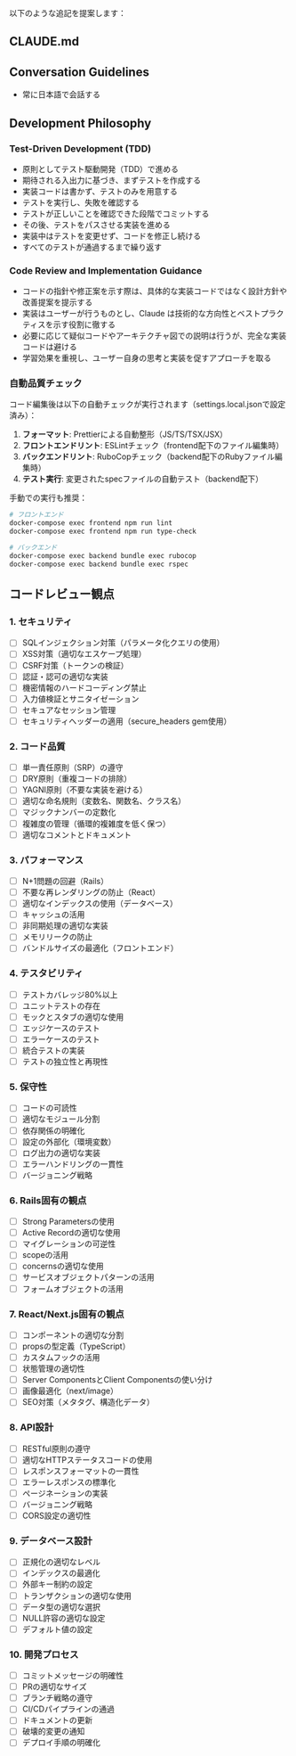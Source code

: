 以下のような追記を提案します：

## CLAUDE.md
## Conversation Guidelines

- 常に日本語で会話する

## Development Philosophy

### Test-Driven Development (TDD)

- 原則としてテスト駆動開発（TDD）で進める
- 期待される入出力に基づき、まずテストを作成する
- 実装コードは書かず、テストのみを用意する
- テストを実行し、失敗を確認する
- テストが正しいことを確認できた段階でコミットする
- その後、テストをパスさせる実装を進める
- 実装中はテストを変更せず、コードを修正し続ける
- すべてのテストが通過するまで繰り返す

### Code Review and Implementation Guidance

- コードの指針や修正案を示す際は、具体的な実装コードではなく設計方針や改善提案を提示する
- 実装はユーザーが行うものとし、Claude は技術的な方向性とベストプラクティスを示す役割に徹する
- 必要に応じて疑似コードやアーキテクチャ図での説明は行うが、完全な実装コードは避ける
- 学習効果を重視し、ユーザー自身の思考と実装を促すアプローチを取る

### 自動品質チェック

コード編集後は以下の自動チェックが実行されます（settings.local.jsonで設定済み）：

1. **フォーマット**: Prettierによる自動整形（JS/TS/TSX/JSX）
2. **フロントエンドリント**: ESLintチェック（frontend配下のファイル編集時）
3. **バックエンドリント**: RuboCopチェック（backend配下のRubyファイル編集時）
4. **テスト実行**: 変更されたspecファイルの自動テスト（backend配下）

手動での実行も推奨：
```bash
# フロントエンド
docker-compose exec frontend npm run lint
docker-compose exec frontend npm run type-check

# バックエンド
docker-compose exec backend bundle exec rubocop
docker-compose exec backend bundle exec rspec
```

## コードレビュー観点

### 1. セキュリティ
- [ ] SQLインジェクション対策（パラメータ化クエリの使用）
- [ ] XSS対策（適切なエスケープ処理）
- [ ] CSRF対策（トークンの検証）
- [ ] 認証・認可の適切な実装
- [ ] 機密情報のハードコーディング禁止
- [ ] 入力値検証とサニタイゼーション
- [ ] セキュアなセッション管理
- [ ] セキュリティヘッダーの適用（secure_headers gem使用）

### 2. コード品質
- [ ] 単一責任原則（SRP）の遵守
- [ ] DRY原則（重複コードの排除）
- [ ] YAGNI原則（不要な実装を避ける）
- [ ] 適切な命名規則（変数名、関数名、クラス名）
- [ ] マジックナンバーの定数化
- [ ] 複雑度の管理（循環的複雑度を低く保つ）
- [ ] 適切なコメントとドキュメント

### 3. パフォーマンス
- [ ] N+1問題の回避（Rails）
- [ ] 不要な再レンダリングの防止（React）
- [ ] 適切なインデックスの使用（データベース）
- [ ] キャッシュの活用
- [ ] 非同期処理の適切な実装
- [ ] メモリリークの防止
- [ ] バンドルサイズの最適化（フロントエンド）

### 4. テスタビリティ
- [ ] テストカバレッジ80%以上
- [ ] ユニットテストの存在
- [ ] モックとスタブの適切な使用
- [ ] エッジケースのテスト
- [ ] エラーケースのテスト
- [ ] 統合テストの実装
- [ ] テストの独立性と再現性

### 5. 保守性
- [ ] コードの可読性
- [ ] 適切なモジュール分割
- [ ] 依存関係の明確化
- [ ] 設定の外部化（環境変数）
- [ ] ログ出力の適切な実装
- [ ] エラーハンドリングの一貫性
- [ ] バージョニング戦略

### 6. Rails固有の観点
- [ ] Strong Parametersの使用
- [ ] Active Recordの適切な使用
- [ ] マイグレーションの可逆性
- [ ] scopeの活用
- [ ] concernsの適切な使用
- [ ] サービスオブジェクトパターンの活用
- [ ] フォームオブジェクトの活用

### 7. React/Next.js固有の観点
- [ ] コンポーネントの適切な分割
- [ ] propsの型定義（TypeScript）
- [ ] カスタムフックの活用
- [ ] 状態管理の適切性
- [ ] Server ComponentsとClient Componentsの使い分け
- [ ] 画像最適化（next/image）
- [ ] SEO対策（メタタグ、構造化データ）

### 8. API設計
- [ ] RESTful原則の遵守
- [ ] 適切なHTTPステータスコードの使用
- [ ] レスポンスフォーマットの一貫性
- [ ] エラーレスポンスの標準化
- [ ] ページネーションの実装
- [ ] バージョニング戦略
- [ ] CORS設定の適切性

### 9. データベース設計
- [ ] 正規化の適切なレベル
- [ ] インデックスの最適化
- [ ] 外部キー制約の設定
- [ ] トランザクションの適切な使用
- [ ] データ型の適切な選択
- [ ] NULL許容の適切な設定
- [ ] デフォルト値の設定

### 10. 開発プロセス
- [ ] コミットメッセージの明確性
- [ ] PRの適切なサイズ
- [ ] ブランチ戦略の遵守
- [ ] CI/CDパイプラインの通過
- [ ] ドキュメントの更新
- [ ] 破壊的変更の通知
- [ ] デプロイ手順の明確化
